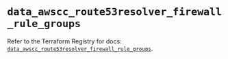 # `data_awscc_route53resolver_firewall_rule_groups`

Refer to the Terraform Registry for docs: [`data_awscc_route53resolver_firewall_rule_groups`](https://registry.terraform.io/providers/hashicorp/awscc/0.70.0/docs/data-sources/route53resolver_firewall_rule_groups).
